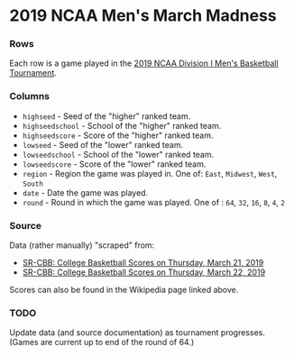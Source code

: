 # 2019 NCAA Men's March Madness

### Rows

Each row is a game played in the [2019 NCAA Division I Men's Basketball Tournament](https://en.wikipedia.org/wiki/2019_NCAA_Division_I_Men%27s_Basketball_Tournament).

### Columns

- `highseed` - Seed of the "higher" ranked team.
- `highseedschool` - School of the "higher" ranked team.
- `highseedscore` - Score of the "higher" ranked team.
- `lowseed` - Seed of the "lower" ranked team.
- `lowseedschool` - School of the "lower" ranked team.
- `lowseedscore` - Score of the "lower" ranked team.
- `region` - Region the game was played in. One of: `East`, `Midwest`, `West`, `South`
- `date` - Date the game was played.
- `round` - Round in which the game was played. One of : `64`, `32`, `16`, `8`, `4`, `2`


### Source

Data (rather manually) "scraped" from:

- [SR-CBB: College Basketball Scores on Thursday, March 21, 2019](https://www.sports-reference.com/cbb/boxscores/index.cgi?month=03&day=21&year=2019)
- [SR-CBB: College Basketball Scores on Thursday, March 22, 2019](https://www.sports-reference.com/cbb/boxscores/index.cgi?month=03&day=22&year=2019)

Scores can also be found in the Wikipedia page linked above.

### TODO

Update data (and source documentation) as tournament progresses. (Games are current up to end of the round of 64.)